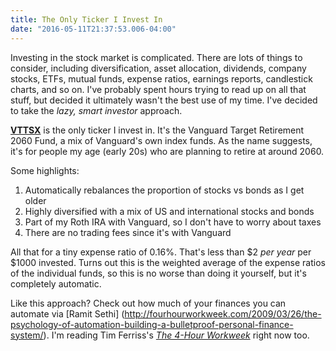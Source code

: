 ```yaml
---
title: The Only Ticker I Invest In
date: "2016-05-11T21:37:53.006-04:00"
---
```


Investing in the stock market is complicated. There are lots of things to consider, including
diversification, asset allocation, dividends, company stocks, ETFs, mutual funds, expense ratios,
earnings reports, candlestick charts, and so on. I've probably spent hours trying to read up on all
that stuff, but decided it ultimately wasn't the best use of my time. I've decided to take the *lazy,
smart investor* approach.

[**VTTSX**](https://personal.vanguard.com/us/funds/snapshot?FundIntExt=INT&FundId=1691#tab=0)
is the only ticker I invest in. It's the Vanguard Target Retirement 2060 Fund, a mix of Vanguard's
own index funds. As the name suggests, it's for people my age (early 20s) who are planning to retire
at around 2060.

Some highlights:

1. Automatically rebalances the proportion of stocks vs bonds as I get older
2. Highly diversified with a mix of US and international stocks and bonds
3. Part of my Roth IRA with Vanguard, so I don't have to worry about taxes
4. There are no trading fees since it's with Vanguard

All that for a tiny expense ratio of 0.16%. That's less than $2 *per year* per $1000 invested. Turns
out this is the weighted average of the expense ratios of the individual funds, so this is no worse
than doing it yourself, but it's completely automatic.

Like this approach? Check out how much of your finances you can automate via [Ramit Sethi]
(http://fourhourworkweek.com/2009/03/26/the-psychology-of-automation-building-a-bulletproof-personal-finance-system/).
I'm reading Tim Ferriss's [*The 4-Hour Workweek*](https://en.wikipedia.org/wiki/The_4-Hour_Workweek)
right now too.
